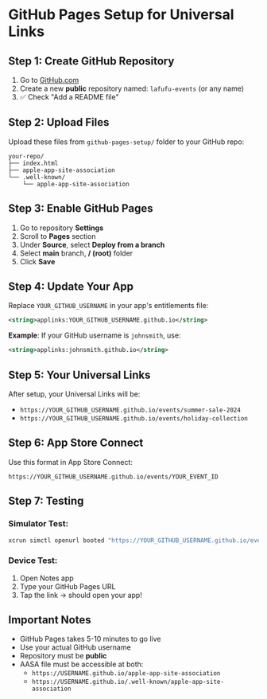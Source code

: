 # GitHub Pages Setup for Universal Links

## Step 1: Create GitHub Repository

1. Go to [GitHub.com](https://github.com)
2. Create a new **public** repository named: `lafufu-events` (or any name)
3. ✅ Check "Add a README file"

## Step 2: Upload Files

Upload these files from `github-pages-setup/` folder to your GitHub repo:

```
your-repo/
├── index.html
├── apple-app-site-association
└── .well-known/
    └── apple-app-site-association
```

## Step 3: Enable GitHub Pages

1. Go to repository **Settings**
2. Scroll to **Pages** section
3. Under **Source**, select **Deploy from a branch**
4. Select **main** branch, **/ (root)** folder
5. Click **Save**

## Step 4: Update Your App

Replace `YOUR_GITHUB_USERNAME` in your app's entitlements file:

```xml
<string>applinks:YOUR_GITHUB_USERNAME.github.io</string>
```

**Example**: If your GitHub username is `johnsmith`, use:
```xml
<string>applinks:johnsmith.github.io</string>
```

## Step 5: Your Universal Links

After setup, your Universal Links will be:
- `https://YOUR_GITHUB_USERNAME.github.io/events/summer-sale-2024`
- `https://YOUR_GITHUB_USERNAME.github.io/events/holiday-collection`

## Step 6: App Store Connect

Use this format in App Store Connect:
```
https://YOUR_GITHUB_USERNAME.github.io/events/YOUR_EVENT_ID
```

## Step 7: Testing

### Simulator Test:
```bash
xcrun simctl openurl booted "https://YOUR_GITHUB_USERNAME.github.io/events/test123"
```

### Device Test:
1. Open Notes app
2. Type your GitHub Pages URL
3. Tap the link → should open your app!

## Important Notes

- GitHub Pages takes 5-10 minutes to go live
- Use your actual GitHub username
- Repository must be **public**
- AASA file must be accessible at both:
  - `https://USERNAME.github.io/apple-app-site-association`
  - `https://USERNAME.github.io/.well-known/apple-app-site-association`